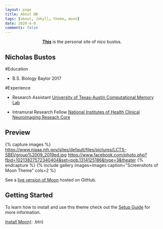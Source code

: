 ```yaml
---
layout: page
title: About NB
tags: [about, Jekyll, theme, moon]
date: 2020-4-9
comments: false
---
```

    
<center><a href="https://nbustos.github.io/nbustos"><b>This</b></a> is the personal site of nico bustos.</center>

## Nicholas Bustos

#Education

* B.S. Biology 
         Baylor 2017
         
#Experience

* Research Assistant
         [University of Texas-Austin
         Computational Memory Lab](https://www.lewpealab.org/)
    
* Intramural Research Fellow
        [National Institutes of Health
        Clinical Neuroimaging Reseach Core](https://www.niaaa.nih.gov/clinical-neuroimaging-research-core)


## Preview

{% capture images %}
    https://www.niaaa.nih.gov/sites/default/files/pictures/LCTS-SBEI/group%2009_2019ed.jpg
    https://www.facebook.com/photo.php?fbid=10213827572340404&set=pob.1314125186&type=3&theater
    {% endcapture %}
{% include gallery images=images caption="Screenshots of Moon Theme" cols=2 %}

See a [live version of Moon](http://taylantatli.github.io/Moon) hosted on GitHub.

## Getting Started

To learn how to install and use this theme check out the [Setup Guide](http://taylantatli.me/Moon/moon-theme) for more information.
      
[Install Moon](https://github.com/TaylanTatli/Moon){: .btn}
